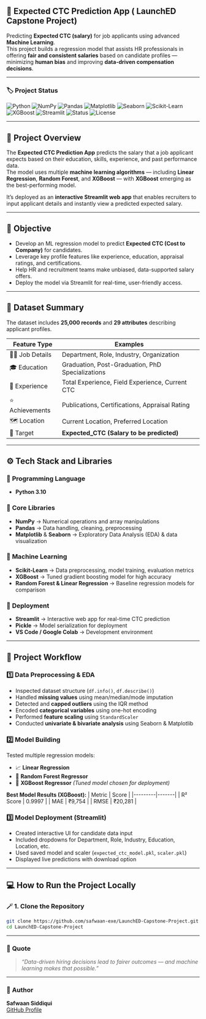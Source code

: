## 💼 **Expected CTC Prediction App ( LaunchED Capstone Project)**  

Predicting **Expected CTC (salary)** for job applicants using advanced **Machine Learning**.  
This project builds a regression model that assists HR professionals in offering **fair and consistent salaries** based on candidate profiles — minimizing **human bias** and improving **data-driven compensation decisions**.

---

### 🏷️ **Project Status**
![Python](https://img.shields.io/badge/Python-3.10-blue?logo=python)
![NumPy](https://img.shields.io/badge/Library-NumPy-lightblue?logo=numpy)
![Pandas](https://img.shields.io/badge/Library-Pandas-yellow?logo=pandas)
![Matplotlib](https://img.shields.io/badge/Viz-Matplotlib-green?logo=plotly)
![Seaborn](https://img.shields.io/badge/Viz-Seaborn-teal?logo=seaborn)
![Scikit-Learn](https://img.shields.io/badge/ML-Scikit--Learn-orange?logo=scikit-learn)
![XGBoost](https://img.shields.io/badge/Model-XGBoost-red?logo=xgboost)
![Streamlit](https://img.shields.io/badge/App-Streamlit-magenta?logo=streamlit)
![Status](https://img.shields.io/badge/Status-Completed-brightgreen)
![License](https://img.shields.io/badge/License-MIT-lightgrey)

---

## 🧠 **Project Overview**

The **Expected CTC Prediction App** predicts the salary that a job applicant expects based on their education, skills, experience, and past performance data.  
The model uses multiple **machine learning algorithms** — including **Linear Regression**, **Random Forest**, and **XGBoost** — with **XGBoost** emerging as the best-performing model.  

It’s deployed as an **interactive Streamlit web app** that enables recruiters to input applicant details and instantly view a predicted expected salary.

---

## 🎯 **Objective**
- Develop an ML regression model to predict **Expected CTC (Cost to Company)** for candidates.  
- Leverage key profile features like experience, education, appraisal ratings, and certifications.  
- Help HR and recruitment teams make unbiased, data-supported salary offers.  
- Deploy the model via Streamlit for real-time, user-friendly access.

---

## 📂 **Dataset Summary**

The dataset includes **25,000 records** and **29 attributes** describing applicant profiles.  

| Feature Type | Examples |
|---------------|-----------|
| 👩‍💼 Job Details | Department, Role, Industry, Organization |
| 🎓 Education | Graduation, Post-Graduation, PhD Specializations |
| 💼 Experience | Total Experience, Field Experience, Current CTC |
| ⭐ Achievements | Publications, Certifications, Appraisal Rating |
| 🗺️ Location | Current Location, Preferred Location |
| 🎯 Target | **Expected_CTC (Salary to be predicted)** |

---

## ⚙️ **Tech Stack and Libraries**

### 🧩 **Programming Language**
- **Python 3.10**

### 🧮 **Core Libraries**
- **NumPy** → Numerical operations and array manipulations  
- **Pandas** → Data handling, cleaning, preprocessing  
- **Matplotlib** & **Seaborn** → Exploratory Data Analysis (EDA) & data visualization  

### 🤖 **Machine Learning**
- **Scikit-Learn** → Data preprocessing, model training, evaluation metrics  
- **XGBoost** → Tuned gradient boosting model for high accuracy  
- **Random Forest & Linear Regression** → Baseline regression models for comparison  

### 🚀 **Deployment**
- **Streamlit** → Interactive web app for real-time CTC prediction  
- **Pickle** → Model serialization for deployment  
- **VS Code / Google Colab** → Development environment  

---

## 🧩 **Project Workflow**

### **1️⃣ Data Preprocessing & EDA**
- Inspected dataset structure (`df.info()`, `df.describe()`)  
- Handled **missing values** using mean/median/mode imputation  
- Detected and **capped outliers** using the IQR method  
- Encoded **categorical variables** using one-hot encoding  
- Performed **feature scaling** using `StandardScaler`  
- Conducted **univariate & bivariate analysis** using Seaborn & Matplotlib  

### **2️⃣ Model Building**
Tested multiple regression models:
- 📈 **Linear Regression**
- 🌳 **Random Forest Regressor**
- 🚀 **XGBoost Regressor** *(Tuned model chosen for deployment)*  

**Best Model Results (XGBoost):**
| Metric | Score |
|---------|-------|
| R² Score | 0.9997 |
| MAE | ₹9,754 |
| RMSE | ₹20,281 |

### **3️⃣ Model Deployment (Streamlit)**
- Created interactive UI for candidate data input  
- Included dropdowns for Department, Role, Industry, Education, Location, etc.  
- Used saved model and scaler (`expected_ctc_model.pkl`, `scaler.pkl`)  
- Displayed live predictions with download option  

---

## 💻 **How to Run the Project Locally**

### 🪄 1. Clone the Repository
```bash
git clone https://github.com/safwaan-exe/LaunchED-Capstone-Project.git
cd LaunchED-Capstone-Project
```

---

### 💬 **Quote**
> *“Data-driven hiring decisions lead to fairer outcomes — and machine learning makes that possible.”*

---

### 👤 **Author**
**Safwaan Siddiqui**  
[GitHub Profile](https://github.com/safwaan-exe)
